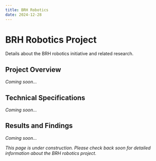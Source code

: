 ```yaml
---
title: BRH Robotics
date: 2024-12-28
---
```


# BRH Robotics Project

Details about the BRH robotics initiative and related research.

## Project Overview
*Coming soon...*

## Technical Specifications
*Coming soon...*

## Results and Findings
*Coming soon...*

*This page is under construction. Please check back soon for detailed information about the BRH robotics project.*